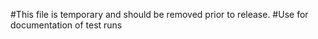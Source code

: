 #This file is temporary and should be removed prior to release.
#Use for documentation of test runs



<!-- Original stubbing for airport, was functional-in case of reversion needs.
# def self.current  #specific to current airnav entries...wx changes constantly.
#   # time to stub a bit
#   # -has an identifier
#   # -has a runway(s)
#   # -has an approach frequency
#   # -has a main frequency (tower or unicom)
#   # -pattern altitude
#   # --has a wx frequency  (use metar? or just provide frequency? ...which is more pertinent to fly-'quick'? )
#   puts "Identifier: KZPH"
#   puts "Runway Information: Runway 5/23"
#   puts "TAMPA APPROACH: 119.9"
#   puts "CTAF/UNICOM: 	123.075"
#   puts "Pattern altitude: 	1089.9 ft. MSL"
#   puts "WX ASOS: 	118.975"
#   puts "Sectional image @ http://vfrmap.com/?type=vfrc&lat=28.228&lon=-82.156&zoom=10" ?
#  end -->
